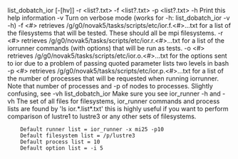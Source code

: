 
list_dobatch_ior [-[hv]] -r <list?.txt> -f <list?.txt> -p <list?.txt>
 	-h		Print this help information
 	-v		Turn on verbose mode (works for -h: list_dobatch_ior -v -h)
 	-f	<#>	retrieves /g/g0/novak5/tasks/scripts/etc/ior.f.<#>...txt for
 			a list of the filesystems that will be tested. These should
 			all be mpi filesystems.
 	-r	<#>	retrieves /g/g0/novak5/tasks/scripts/etc/ior.r.<#>...txt for a
 			list of the iorrunner commands (with options) that will
 			be run as tests.
 	-o	<#>	retrieves /g/g0/novak5/tasks/scripts/etc/ior.o.<#>...txt for the
 			options sent to ior due to a problem of passing quoted
 			parameter lists two levels in bash
 	-p	<#>	retrieves /g/g0/novak5/tasks/scripts/etc/ior.p.<#>...txt for a
 			list of the number of processes that will be requested
 			when running iorrunner. Note that number of processes
 			and -p <percentage> of nodes to processes. Slightly
 			confusing, see -vh
list_dobatch_ior Make sure you see ior_runner -h and -vh
 		The set of all files for filesystems, ior_runner commands
 		and process lists are found by 'ls ior.\*.list\*.txt'
 		this is highly useful if you want to perform
 		comparison of lustre1 to lustre3 or any other
 		sets of filesystems.
 
 		Default runner list = ior_runner -x mi25 -p10
 		Default filesystem list = /p/lustre3
 		Default process list = 10
 		Default option list = -i 5

